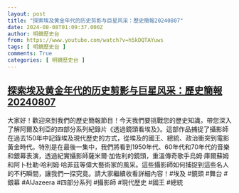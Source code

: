```yaml
---
layout: post
title: "探索埃及黄金年代的历史剪影与巨星风采：歷史簡報20240807"
date: 2024-08-08T01:09:37.000Z
author: 明鏡歷史台
from: https://www.youtube.com/watch?v=h5kDQTAYuws
tags: [ 明鏡歷史台 ]
comments: True
categories: [ 明鏡歷史台 ]
---
```

<!--1723079377000-->
[探索埃及黄金年代的历史剪影与巨星风采：歷史簡報20240807](https://www.youtube.com/watch?v=h5kDQTAYuws)
------

<div>
大家好！歡迎來到我們的歷史簡報節目！今天我們要挑戰您的歷史知識，帶您深入了解阿爾及利亞的四部分系列紀錄片《透過鏡頭看埃及》。這部作品捕捉了攝影師在過去150年中記錄埃及現代歷史的方式，從埃及的國王、總統、政治衝突到電影黃金時代。特別是在最後一集中，我們將看到1950年代、60年代和70年代的音樂和銀幕表演，透過紀實攝影師薩米爾·加佐利的鏡頭，重溫傳奇歌手烏姆·庫爾蘇姆和阿卜杜勒·哈利姆·哈菲茲等偉大藝術家的風采。這些攝影師如何捕捉到這些名人的不朽瞬間，讓我們一探究竟。請大家繼續收看詳細內容！#埃及 #鏡頭 #舞台 #銀幕 #AlJazeera #四部分系列 #攝影師 #現代歷史 #國王 #總統
</div>
